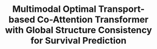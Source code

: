 ---
title: "Multimodal Optimal Transport-based Co-Attention Transformer with Global Structure Consistency for Survival Prediction"
authors: "Yingxue Xu, Hao Chen#"
pub_date: "2023-10-02" #Date of publication. Change from Biorxiv date to Journal date once accepted
image: "/static/img/pub/2023_motcat.png" 
conf: 
  - name: "ICCV" 
    url: "https://openaccess.thecvf.com/content/ICCV2023/papers/Xu_Multimodal_Optimal_Transport-based_Co-Attention_Transformer_with_Global_Structure_Consistency_for_ICCV_2023_paper.pdf"
github:
  - url: "Innse/MOTCat"
---